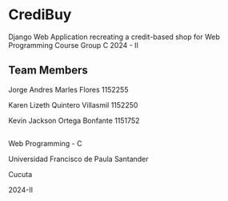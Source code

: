 # CrediBuy
Django Web Application recreating a credit-based shop for Web Programming Course Group C 2024 - II



## Team Members
Jorge Andres Marles Flores 1152255

Karen Lizeth Quintero Villasmil 1152250

Kevin Jackson Ortega Bonfante 1151752

##

Web Programming - C

Universidad Francisco de Paula Santander

Cucuta

2024-II